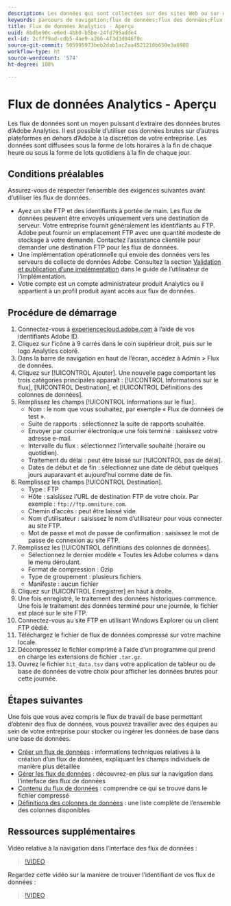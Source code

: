 ```yaml
---
description: Les données qui sont collectées sur des sites Web ou sur des applications mobiles, ou qui sont chargées à l’aide de sources de données ou d’API de services Web, sont traitées et stockées dans Data Warehouse d’Adobe. Ces parcours de navigation bruts constituent le jeu de données utilisé par Adobe Analytics.
keywords: parcours de navigation;flux de données;flux des données;Flux de données
title: Flux de données Analytics - Aperçu
uuid: 6bdbe90c-e6ed-4bb0-b5be-24fd795adde4
exl-id: 2cfff9ad-cdb5-4ae9-a266-4f3d3d046f0c
source-git-commit: 505995973beb2dab1ac2aa4521210b650e3a6988
workflow-type: ht
source-wordcount: '574'
ht-degree: 100%

---
```


# Flux de données Analytics - Aperçu

Les flux de données sont un moyen puissant d’extraire des données brutes d’Adobe Analytics. Il est possible d’utiliser ces données brutes sur d’autres plateformes en dehors d’Adobe à la discrétion de votre entreprise. Les données sont diffusées sous la forme de lots horaires à la fin de chaque heure ou sous la forme de lots quotidiens à la fin de chaque jour.

## Conditions préalables

Assurez-vous de respecter l’ensemble des exigences suivantes avant d’utiliser les flux de données.

* Ayez un site FTP et des identifiants à portée de main. Les flux de données peuvent être envoyés uniquement vers une destination de serveur. Votre entreprise fournit généralement les identifiants au FTP. Adobe peut fournir un emplacement FTP avec une quantité modeste de stockage à votre demande. Contactez l’assistance clientèle pour demander une destination FTP pour les flux de données.
* Une implémentation opérationnelle qui envoie des données vers les serveurs de collecte de données Adobe. Consultez la section [Validation et publication d’une implémentation](/help/implement/launch/validate-publish-prod.md) dans le guide de l’utilisateur de l’implémentation.
* Votre compte est un compte administrateur produit Analytics ou il appartient à un profil produit ayant accès aux flux de données.

## Procédure de démarrage

1. Connectez-vous à [experiencecloud.adobe.com](https://experiencecloud.adobe.com) à l’aide de vos identifiants Adobe ID.
2. Cliquez sur l’icône à 9 carrés dans le coin supérieur droit, puis sur le logo Analytics coloré.
3. Dans la barre de navigation en haut de l’écran, accédez à Admin > Flux de données.
4. Cliquez sur [!UICONTROL Ajouter]. Une nouvelle page comportant les trois catégories principales apparaît : [!UICONTROL Informations sur le flux], [!UICONTROL Destination], et [!UICONTROL Définitions des colonnes de données].
5. Remplissez les champs [!UICONTROL Informations sur le flux].
   * Nom : le nom que vous souhaitez, par exemple « Flux de données de test ».
   * Suite de rapports : sélectionnez la suite de rapports souhaitée.
   * Envoyer par courrier électronique une fois terminé : saisissez votre adresse e-mail.
   * Intervalle du flux : sélectionnez l’intervalle souhaité (horaire ou quotidien).
   * Traitement du délai : peut être laissé sur [!UICONTROL pas de délai].
   * Dates de début et de fin : sélectionnez une date de début quelques jours auparavant et aujourd’hui comme date de fin.
6. Remplissez les champs [!UICONTROL Destination].
   * Type : FTP
   * Hôte : saisissez l’URL de destination FTP de votre choix. Par exemple : `ftp://ftp.omniture.com`.
   * Chemin d’accès : peut être laissé vide
   * Nom d’utilisateur : saisissez le nom d’utilisateur pour vous connecter au site FTP.
   * Mot de passe et mot de passe de confirmation : saisissez le mot de passe de connexion au site FTP.
7. Remplissez les [!UICONTROL définitions des colonnes de données].
   * Sélectionnez le dernier modèle « Toutes les Adobe columns » dans le menu déroulant.
   * Format de compression : Gzip
   * Type de groupement : plusieurs fichiers
   * Manifeste : aucun fichier
8. Cliquez sur [!UICONTROL Enregistrer] en haut à droite.
9. Une fois enregistré, le traitement des données historiques commence. Une fois le traitement des données terminé pour une journée, le fichier est placé sur le site FTP.
10. Connectez-vous au site FTP en utilisant Windows Explorer ou un client FTP dédié.
11. Téléchargez le fichier de flux de données compressé sur votre machine locale.
12. Décompressez le fichier comprimé à l’aide d’un programme qui prend en charge les extensions de fichier `.tar.gz`.
13. Ouvrez le fichier `hit_data.tsv` dans votre application de tableur ou de base de données de votre choix pour afficher les données brutes pour cette journée.

## Étapes suivantes

Une fois que vous avez compris le flux de travail de base permettant d’obtenir des flux de données, vous pouvez travailler avec des équipes au sein de votre entreprise pour stocker ou ingérer les données de base dans une base de données.

* [Créer un flux de données](create-feed.md) : informations techniques relatives à la création d’un flux de données, expliquant les champs individuels de manière plus détaillée
* [Gérer les flux de données](df-manage-feeds.md) : découvrez-en plus sur la navigation dans l’interface des flux de données
* [Contenu du flux de données](c-df-contents/datafeeds-contents.md) : comprendre ce qui se trouve dans le fichier compressé
* [Définitions des colonnes de données](c-df-contents/datafeeds-reference.md) : une liste complète de l’ensemble des colonnes disponibles

## Ressources supplémentaires

Vidéo relative à la navigation dans l’interface des flux de données :

>[!VIDEO](https://video.tv.adobe.com/v/25452/?quality=12)

Regardez cette vidéo sur la manière de trouver lʼidentifiant de vos flux de données :

>[!VIDEO](https://video.tv.adobe.com/v/335747/?quality=12)
